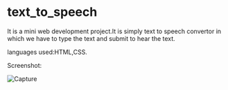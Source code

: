 # text_to_speech
It is a mini web development project.It is simply text to speech convertor in which we have to type the text and submit to hear the text.

languages used:HTML,CSS.

Screenshot:

![Capture](https://user-images.githubusercontent.com/69798163/165161220-3a8d21d8-0487-4fa5-940d-ca31e6ef3331.PNG)

